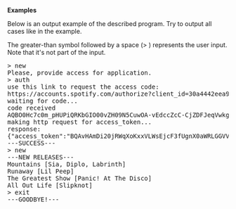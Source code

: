 <b>Examples</b>

Below is an output example of the described program. Try to output all cases like in the example.

The greater-than symbol followed by a space (> ) represents the user input. Note that it's not part of the input.
<pre>
> new
Please, provide access for application.
> auth
use this link to request the access code:
https://accounts.spotify.com/authorize?client_id=30a4442eea954024b600f184843378ed&redirect_uri=http://localhost:8080&response_type=code
waiting for code...
code received
AQBO0Hc7c0m_pHUPiQRKbGIO00vZH09N5CuwOA-vEdccZcC-CjZDFJeqVwkg6ERPsa0deFJKBizyWU0ZYQ3jSkQ-zmVC8Dc4uDZUtOJFyDNzxSuJd5AY_i_3L5poAx2UIivYlmi4f4B2r66fU5OGmCCQhXeWIOq0BQ
making http request for access_token...
response:
{"access_token":"BQAvHAmDi20jRWqXoKxxVLWsEjcF3fUgnX0aWRLGGVVmjP0q99nWGJNpt71zX1-5bAIrqZMlD-_J2IWp5qzXSfgwjagnFjy_N3GH7UC5d9NiUnyDvzm28loq3HyPvoH-gx8SCEiGAdHTawtaVICwFKdwXeSD3KZeoFJReVy02cmgR92peSXj09lxw0C21OeyFvEPcQ","token_type":"Bearer","expires_in":3600,"refresh_token":"AQDmQdTinrguLoOPCARmI4kt_CFqzFEf7UI9LdsIt-5bE1Vmvv4jlHEBWzYEz_3mZ1NcS9FEDThlZwPwqwVotjPkx8cpXj0gM4jZfftii1s-WmTyk7KU5zwD9DYXSCASWZ0"}
---SUCCESS---
> new
---NEW RELEASES---
Mountains [Sia, Diplo, Labrinth]
Runaway [Lil Peep]
The Greatest Show [Panic! At The Disco]
All Out Life [Slipknot]
> exit
---GOODBYE!---
</pre>
